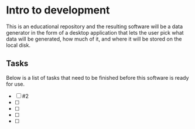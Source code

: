 # Intro to development

This is an educational repository and the resulting software will be a data generator in the form of a desktop application that lets the user pick what data will be generated, how much of it, and where it will be stored on the local disk.

## Tasks

Below is a list of tasks that need to be finished before this software is ready for use.

- [ ] #2
- [ ] 
- [ ] 
- [ ] 
- [ ] 
